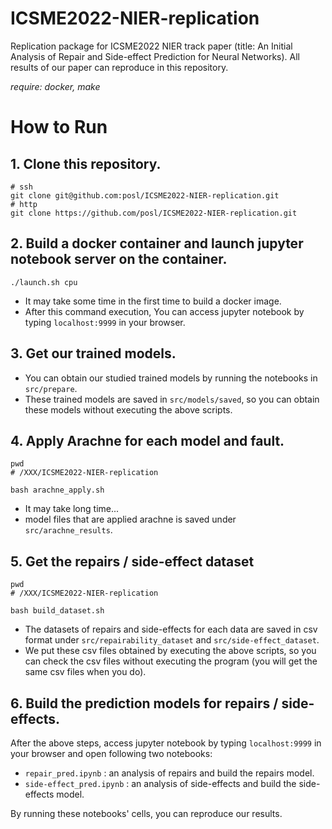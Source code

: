 # ICSME2022-NIER-replication
Replication package for ICSME2022 NIER track paper (title: An Initial Analysis of Repair and Side-effect Prediction for Neural Networks).
All results of our paper can reproduce in this repository.

*require: docker, make*
# How to Run
## 1. Clone this repository.
```shell
# ssh
git clone git@github.com:posl/ICSME2022-NIER-replication.git
# http
git clone https://github.com/posl/ICSME2022-NIER-replication.git
```

## 2. Build a docker container and launch jupyter notebook server on the container.
```shell
./launch.sh cpu
```
- It may take some time in the first time to build a docker image.
- After this command execution, You can access jupyter notebook by typing `localhost:9999` in your browser.

## 3. Get our trained models.
- You can obtain our studied trained models by running the notebooks in `src/prepare`.
- These trained models are saved in `src/models/saved`, so you can obtain these models without executing the above scripts.

## 4. Apply Arachne for each model and fault.
```shell
pwd
# /XXX/ICSME2022-NIER-replication

bash arachne_apply.sh
```
- It may take long time...
- model files that are applied arachne is saved under `src/arachne_results`.

## 5. Get the repairs / side-effect dataset
```shell
pwd
# /XXX/ICSME2022-NIER-replication

bash build_dataset.sh
```
- The datasets of repairs and side-effects for each data are saved in csv format under `src/repairability_dataset` and `src/side-effect_dataset`.
- We put these csv files obtained by executing the above scripts, so you can check the csv files without executing the program (you will get the same csv files when you do).

## 6. Build the prediction models for repairs / side-effects.
After the above steps, access jupyter notebook by typing `localhost:9999` in your browser and open following two notebooks:
- `repair_pred.ipynb` : an analysis of repairs and build the repairs model.
- `side-effect_pred.ipynb` : an analysis of side-effects and build the side-effects model.

By running these notebooks' cells, you can reproduce our results.